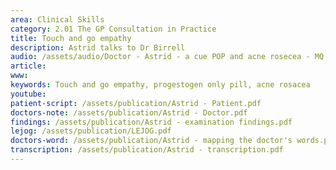 ```yaml
---
area: Clinical Skills
category: 2.01 The GP Consultation in Practice
title: Touch and go empathy
description: Astrid talks to Dr Birrell
audio: /assets/audio/Doctor - Astrid - a cue POP and acne rosecea - MQ.mp3
article: 
www: 
keywords: Touch and go empathy, progestogen only pill, acne rosacea
youtube:
patient-script: /assets/publication/Astrid - Patient.pdf
doctors-note: /assets/publication/Astrid - Doctor.pdf
findings: /assets/publication/Astrid - examination findings.pdf
lejog: /assets/publication/LEJOG.pdf
doctors-word: /assets/publication/Astrid - mapping the doctor's words.pdf
transcription: /assets/publication/Astrid - transcription.pdf
---  
```

